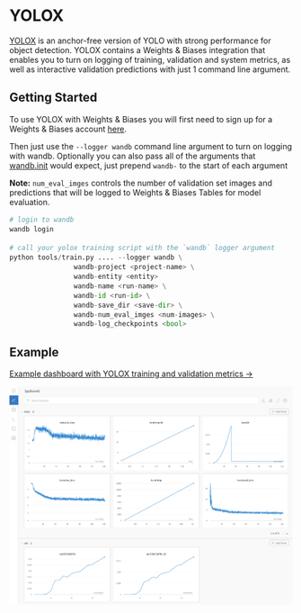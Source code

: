 # YOLOX

[YOLOX](https://github.com/Megvii-BaseDetection/YOLOX) is an anchor-free version of YOLO with strong performance for object detection. YOLOX contains a Weights & Biases integration that enables you to turn on logging of training, validation and system metrics, as well as interactive validation predictions with just 1 command line argument.

## Getting Started

To use YOLOX with Weights & Biases you will first need to sign up for a Weights & Biases account [here](https://wandb.ai/site).&#x20;

Then just use the `--logger wandb` command line argument to turn on logging with wandb. Optionally you can also pass all of the arguments that [wandb.init](https://docs.wandb.ai/guides/track/launch) would expect, just prepend `wandb-` to the start of each argument

**Note:** `num_eval_imges` controls the number of validation set images and predictions that will be logged to Weights & Biases Tables for model evaluation.

```python
# login to wandb
wandb login

# call your yolox training script with the `wandb` logger argument
python tools/train.py .... --logger wandb \
                wandb-project <project-name> \
                wandb-entity <entity>
                wandb-name <run-name> \
                wandb-id <run-id> \
                wandb-save_dir <save-dir> \
                wandb-num_eval_imges <num-images> \
                wandb-log_checkpoints <bool>
```

## Example

[Example dashboard with YOLOX training and validation metrics ->](https://wandb.ai/manan-goel/yolox-nano/runs/3pzfeom)

![](<../../../.gitbook/assets/Screenshot 2022-03-16 at 13.01.31.png>)
